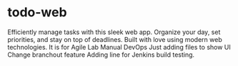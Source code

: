 # todo-web
Efficiently manage tasks with this sleek web app. Organize your day, set priorities, and stay on top of deadlines. Built with love using modern web technologies.
It is for Agile Lab Manual DevOps
Just adding files to show UI Change branchout feature
Adding line for Jenkins build testing.
